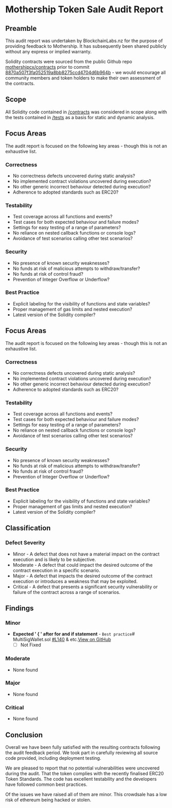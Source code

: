 # Mothership Token Sale Audit Report

## Preamble
This audit report was undertaken by BlockchainLabs.nz for the purpose of providing feedback to Mothership. It has subsequently been shared publicly without any express or implied warranty.

Solidity contracts were sourced from the public Github repo [mothershipcx/contracts](https://github.com/mothershipcx/contracts) prior to commit [8870a507f3fa052519a8bb8275ccd4704d6b964b](https://github.com/mothershipcx/contracts/commit/8870a507f3fa052519a8bb8275ccd4704d6b964b) - we would encourage all community members and token holders to make their own assessment of the contracts.

## Scope
All Solidity code contained in [/contracts](https://github.com/mothershipcx/contracts/tree/master/contracts) was considered in scope along with the tests contained in [/tests](https://github.com/mothershipcx/contracts/tree/master/test) as a basis for static and dynamic analysis.

## Focus Areas
The audit report is focused on the following key areas - though this is not an exhaustive list.
### Correctness
- No correctness defects uncovered during static analysis?
- No implemented contract violations uncovered during execution?
- No other generic incorrect behaviour detected during execution?
- Adherence to adopted standards such as ERC20?
### Testability
- Test coverage across all functions and events?
- Test cases for both expected behaviour and failure modes?
- Settings for easy testing of a range of parameters?
- No reliance on nested callback functions or console logs?
- Avoidance of test scenarios calling other test scenarios?
### Security
- No presence of known security weaknesses?
- No funds at risk of malicious attempts to withdraw/transfer?
- No funds at risk of control fraud?
- Prevention of Integer Overflow or Underflow?
### Best Practice
- Explicit labeling for the visibility of functions and state variables?
- Proper management of gas limits and nested execution?
- Latest version of the Solidity compiler?

## Focus Areas
The audit report is focused on the following key areas - though this is not an exhaustive list.
### Correctness
- No correctness defects uncovered during static analysis?
- No implemented contract violations uncovered during execution?
- No other generic incorrect behaviour detected during execution?
- Adherence to adopted standards such as ERC20?
### Testability
- Test coverage across all functions and events?
- Test cases for both expected behaviour and failure modes?
- Settings for easy testing of a range of parameters?
- No reliance on nested callback functions or console logs?
- Avoidance of test scenarios calling other test scenarios?
### Security
- No presence of known security weaknesses?
- No funds at risk of malicious attempts to withdraw/transfer?
- No funds at risk of control fraud?
- Prevention of Integer Overflow or Underflow?
### Best Practice
- Explicit labeling for the visibility of functions and state variables?
- Proper management of gas limits and nested execution?
- Latest version of the Solidity compiler?

## Classification
### Defect Severity
- Minor - A defect that does not have a material impact on the contract execution and is likely to be subjective.
- Moderate - A defect that could impact the desired outcome of the contract execution in a specific scenario.
- Major - A defect that impacts the desired outcome of the contract execution or introduces a weakness that may be exploited.
- Critical - A defect that presents a significant security vulnerability or failure of the contract across a range of scenarios.

## Findings
<!-- Here goes a list of issues -->
### Minor
- **Expected ' { ' after for and if statement** - `Best practice`# MultiSigWallet.sol [#L140](https://github.com/mothershipcx/contracts/blob/d8705de4de9da3200a417cc1dc55f35d6286ed49/contracts/MultiSigWallet.sol#L140) & etc.[View on GitHub](https://github.com/CLIENT/issues/123)
  - [ ] Not Fixed

### Moderate
- None found

### Major
- None found

### Critical
- None found

## Conclusion

Overall we have been fully satisfied with the resulting contracts following the audit feedback period. We took part in carefully reviewing all source code provided, including deployment testing.

We are pleased to report that no potential vulnerabilities were uncovered during the audit. That the token complies with the recently finalised ERC20 Token Standards. The code has excellent testability and the developers have followed common best practices.

Of the issues we have raised all of them are minor. This crowdsale has a low risk of ethereum being hacked or stolen. 
